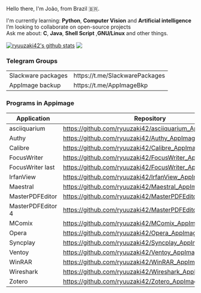 <!--
### Hi there 👋

**ryuuzaki42/ryuuzaki42** is a ✨ _special_ ✨ repository because its `README.md` (this file) appears on your GitHub profile.

Here are some ideas to get you started:

- 🔭 I’m currently working on ...
- 🌱 I’m currently learning ...
- 👯 I’m looking to collaborate on ...
- 🤔 I’m looking for help with ...
- 💬 Ask me about ...
- 📫 How to reach me: ...
- 😄 Pronouns: ...
- ⚡ Fun fact: ...
-->

Hello there, I'm João, from Brazil 🇧🇷.

I'm currently learning: <strong>Python</strong>, <strong>Computer Vision</strong> and <strong>Artificial intelligence</strong></br>
I’m looking to collaborate on open-source projects</br>
Ask me about: <strong>C</strong>, <strong>Java</strong>, <strong>Shell Script</strong> ,<strong>GNU/Linux</strong> and other things.</br>

<a href="https://github.com/ryuuzaki42"><img align="center" src="https://github-readme-stats.vercel.app/api?username=ryuuzaki42&show_icons=true&include_all_commits=true&count_private=true&theme=merko&hide_border=true" alt="ryuuzaki42's github stats" /></a>
<a href="https://github.com/ryuuzaki42"><img align="center" src="https://github-readme-stats.vercel.app/api/top-langs/?username=ryuuzaki42&layout=compact&langs_count=10&theme=merko&hide_border=true" /></a>

<!--
| <a href="https://github.com/ryuuzaki42"><img align="center" src="https://github-readme-stats.vercel.app/api?username=ryuuzaki42&show_icons=true&include_all_commits=true&count_private=true&theme=merko&hide_border=true" alt="ryuuzaki42's github stats" /></a> | <a href="https://github.com/ryuuzaki42"><img align="center" src="https://github-readme-stats.vercel.app/api/top-langs/?username=ryuuzaki42&layout=compact&langs_count=10&theme=merko&hide_border=true" /></a> |
| ------------- | ------------- |

---
<table>
    <tr> <td colspan="2" align="center"> <b> Telegram Groups <b> </td> </tr>
    <tr> <td> Slackware packages </td> <td> https://t.me/SlackwarePackages </td> </tr>
    <tr> <td> AppImage backup </td> <td> https://t.me/AppImageBkp </td> </tr>
</table>
-->

### Telegram Groups
<table>
    <tr> <td> Slackware packages </td> <td> https://t.me/SlackwarePackages </td> </tr>
    <tr> <td> AppImage backup </td> <td> https://t.me/AppImageBkp </td> </tr>
</table>

### Programs in Appimage
| Application | Repository |
| -- | -- |
| asciiquarium | https://github.com/ryuuzaki42/asciiquarium_AppImage |
| Authy | https://github.com/ryuuzaki42/Authy_AppImage |
| Calibre | https://github.com/ryuuzaki42/Calibre_AppImage |
| FocusWriter | https://github.com/ryuuzaki42/FocusWriter_AppImage |
| FocusWriter last | https://github.com/ryuuzaki42/FocusWriter_AppImage_last |
| IrfanView | https://github.com/ryuuzaki42/IrfanView_AppImage |
| Maestral | https://github.com/ryuuzaki42/Maestral_AppImage |
| MasterPDFEditor | https://github.com/ryuuzaki42/MasterPDFEditor_AppImage |
| MasterPDFEditor 4 | https://github.com/ryuuzaki42/MasterPDFEditor_AppImage_4 |
| MComix | https://github.com/ryuuzaki42/MComix_AppImage |
| Opera | https://github.com/ryuuzaki42/Opera_AppImage |
| Syncplay | https://github.com/ryuuzaki42/Syncplay_AppImage |
| Ventoy | https://github.com/ryuuzaki42/Ventoy_AppImage |
| WinRAR | https://github.com/ryuuzaki42/WinRAR_AppImage |
| Wireshark | https://github.com/ryuuzaki42/Wireshark_AppImage |
| Zotero | https://github.com/ryuuzaki42/Zotero_AppImage |

